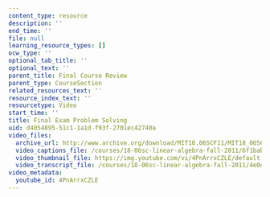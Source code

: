 ```yaml
---
content_type: resource
description: ''
end_time: ''
file: null
learning_resource_types: []
ocw_type: ''
optional_tab_title: ''
optional_text: ''
parent_title: Final Course Review
parent_type: CourseSection
related_resources_text: ''
resource_index_text: ''
resourcetype: Video
start_time: ''
title: Final Exam Problem Solving
uid: d4054895-51c1-1a1d-f93f-2701ec42740a
video_files:
  archive_url: http://www.archive.org/download/MIT18.06SCF11/MIT18_06SC_110607_A2_300k.mp4
  video_captions_file: /courses/18-06sc-linear-algebra-fall-2011/6f1bab0ef97e5271a527f47de93876dc_4PnArrxCZLE.vtt
  video_thumbnail_file: https://img.youtube.com/vi/4PnArrxCZLE/default.jpg
  video_transcript_file: /courses/18-06sc-linear-algebra-fall-2011/4e0d9f449b9a58e1548520a930d834f0_4PnArrxCZLE.pdf
video_metadata:
  youtube_id: 4PnArrxCZLE
---
```

